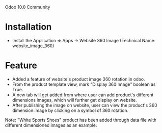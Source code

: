 Odoo 10.0 Community

Installation 
============
* Install the Application => Apps -> Website 360 Image (Technical Name: website_image_360)


Feature
=======
* Added a feature of website's product image 360 rotation in odoo.
* From the product template view, mark "Display 360 Image" boolean as True.
* A new tab will get added from where user can add product's different dimensions images, which will further get display on website.
* After publishing the image on website, user can view the product's 360 dimension image by clicking on a symbol of 360 rotation.


Note: "White Sports Shoes" product has been added through data file with different dimensioned images as an example.
